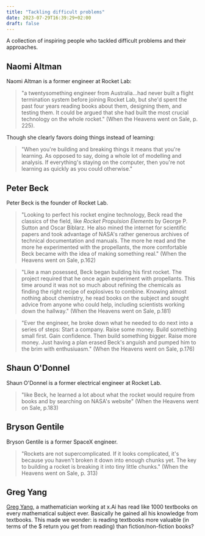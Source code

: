 ```yaml
---
title: "Tackling difficult problems"
date: 2023-07-29T16:39:29+02:00
draft: false 
---
```


A collection of inspiring people who tackled difficult problems and their approaches.

## Naomi Altman
Naomi Altman is a former engineer at Rocket Lab:  

> "a twentysomething engineer from Australia...had never built a flight termination system before joining Rocket Lab, but she'd spent the past four years reading books about them, designing them, and testing them. It could be argued that she had built the most crucial technology on the whole rocket." (When the Heavens went on Sale, p. 225).

Though she clearly favors doing things instead of learning: 

> "When you're building and breaking things it means that you're learning. As opposed to say, doing a whole lot of modelling and analysis. If everything's staying on the computer, then you're not learning as quickly as you could otherwise."

## Peter Beck
Peter Beck is the founder of Rocket Lab. 

> "Looking to perfect his rocket engine technology, Beck read the classics of the field, like *Rocket Propulsion Elements* by George P. Sutton and Oscar Biblarz. He also mined the internet for scientific papers and took advantage of NASA's rather generous archives of technical documentation and manuals. The more he read and the more he experimented with the propellants, the more comfortable Beck became with the idea of making something real." (When the Heavens went on Sale, p.162)

> "Like a man posessed, Beck began building his first rocket. The project required that he once again experiment with propellants. This time around it was not so much about refining the chemicals as finding the right recipe of explosives to combine. Knowing almost nothing about chemistry, he read books on the subject and sought advice from anyone who could help, including scientists working down the hallway." (When the Heavens went on Sale, p.181)

> "Ever the engineer, he broke down what he needed to do next into a series of steps: Start a company. Raise some money. Build something small first. Gain confidence. Then build something bigger. Raise more money. Just having a plan erased Beck's anguish and pumped him to the brim with enthusiuasm." (When the Heavens went on Sale, p.176)

## Shaun O'Donnel
Shaun O'Donnel is a former electrical engineer at Rocket Lab.

> "like Beck, he learned a lot about what the rocket would require from books and by searching on NASA's website" (When the Heavens went on Sale, p.183) 

## Bryson Gentile
Bryson Gentile is a former SpaceX engineer.

> "Rockets are not supercomplicated. If it looks complicated, it's because you haven't broken it down into enough chunks yet. The key to building a rocket is breaking it into tiny little chunks." (When the Heavens went on Sale, p. 313)

## Greg Yang
[Greg Yang](https://twitter.com/TheGregYang), a mathematician working at x.Ai has read like 1000 textbooks on every mathematical subject ever. Basically he gained all his knowledge from textbooks. This made we wonder: is reading textbooks more valuable (in terms of the $ return you get from reading) than fiction/non-fiction books? 
